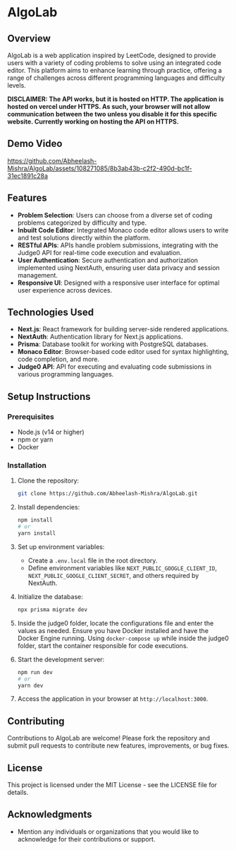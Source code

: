 # AlgoLab

## Overview
AlgoLab is a web application inspired by LeetCode, designed to provide users with a variety of coding problems to solve using an integrated code editor. This platform aims to enhance learning through practice, offering a range of challenges across different programming languages and difficulty levels.

**DISCLAIMER: The API works, but it is hosted on HTTP. The application is hosted on vercel under HTTPS. As such, your browser will not allow communication between the two unless you disable it for this specific website. Currently working on hosting the API on HTTPS.**

## Demo Video

https://github.com/Abheelash-Mishra/AlgoLab/assets/108271085/8b3ab43b-c2f2-490d-bc1f-31ec1891c28a

## Features
- **Problem Selection**: Users can choose from a diverse set of coding problems categorized by difficulty and type.
- **Inbuilt Code Editor**: Integrated Monaco code editor allows users to write and test solutions directly within the platform.
- **RESTful APIs**: APIs handle problem submissions, integrating with the Judge0 API for real-time code execution and evaluation.
- **User Authentication**: Secure authentication and authorization implemented using NextAuth, ensuring user data privacy and session management.
- **Responsive UI**: Designed with a responsive user interface for optimal user experience across devices.

## Technologies Used
- **Next.js**: React framework for building server-side rendered applications.
- **NextAuth**: Authentication library for Next.js applications.
- **Prisma**: Database toolkit for working with PostgreSQL databases.
- **Monaco Editor**: Browser-based code editor used for syntax highlighting, code completion, and more.
- **Judge0 API**: API for executing and evaluating code submissions in various programming languages.

## Setup Instructions
### Prerequisites
- Node.js (v14 or higher)
- npm or yarn
- Docker

### Installation
1. Clone the repository:
   ```bash
   git clone https://github.com/Abheelash-Mishra/AlgoLab.git
   ```

2. Install dependencies:
   ```bash
   npm install
   # or
   yarn install
   ```

3. Set up environment variables:
   - Create a `.env.local` file in the root directory.
   - Define environment variables like `NEXT_PUBLIC_GOOGLE_CLIENT_ID`, `NEXT_PUBLIC_GOOGLE_CLIENT_SECRET`, and others required by NextAuth.

4. Initialize the database:
   ```bash
   npx prisma migrate dev
   ```

5. Inside the judge0 folder, locate the configurations file and enter the values as needed. Ensure you have Docker installed and have the Docker Engine running. Using `docker-compose up` while inside the judge0 folder, start the container responsible for  code executions.

6. Start the development server:
   ```bash
   npm run dev
   # or
   yarn dev
   ```

7. Access the application in your browser at `http://localhost:3000`.

## Contributing
Contributions to AlgoLab are welcome! Please fork the repository and submit pull requests to contribute new features, improvements, or bug fixes.

## License
This project is licensed under the MIT License - see the LICENSE file for details.

## Acknowledgments
- Mention any individuals or organizations that you would like to acknowledge for their contributions or support.
